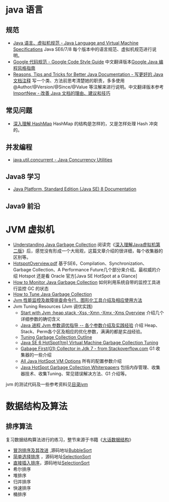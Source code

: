 
# java 语言

## 规范
- [Java 语言、虚拟机规范 - Java Language and Virtual Machine Specifications](http://docs.oracle.com/javase/specs/) Java SE6/7/8 每个版本中的语言规范、虚拟机规范进行说明。
- [Google 代码规范 - Google Code Style Guide](http://google-styleguide.googlecode.com/svn/trunk/javaguide.html) 中文翻译版本[Google Java 编程风格指南](http://www.hawstein.com/posts/google-java-style.html)
- [Reasons, Tips and Tricks for Better Java Documentation - 写更好的 Java 文档注释](http://zeroturnaround.com/rebellabs/reasons-tips-and-tricks-for-better-java-documentation/) 写一个类、方法前思考清楚她的职责，多多使用 @Author/@Version/@Since/@Value 等注解来进行说明。中文翻译版本参考[ImportNew - 改善 Java 文档的理由、建议和技巧](http://www.importnew.com/16459.html)


## 常见问题
- [深入理解 HashMap](https://github.com/guohongjun/HashMap-System-Learning) HashMap 的结构是怎样的，又是怎样处理 Hash 冲突的。

## 并发编程
- [java.util.concurrent - Java Concurrency Utilities](http://tutorials.jenkov.com/java-util-concurrent/index.html)

## Java8 学习
- [Java Platform, Standard Edition (Java SE) 8 Documentation](http://docs.oracle.com/javase/8/)

## Java9 前沿


# JVM 虚拟机

- [Understanding Java Garbage Collection](http://www.cubrid.org/blog/dev-platform/understanding-java-garbage-collection/) 阅读完《[深入理解Java虚拟机第二版](https://github.com/xirong/my-java/blob/master/jvm/%E6%B7%B1%E5%85%A5%E7%90%86%E8%A7%A3java%E8%99%9A%E6%8B%9F%E6%9C%BA%E7%AC%94%E8%AE%B0.xmind)》后，感觉没有形成一个大局观，这篇文章介绍的很详细，每个收集器的区别等。
- [HotspotOverview.pdf](https://www.cs.princeton.edu/picasso/mats/HotspotOverview.pdf) 基于SE6，Compilation、Synchronization、Garbage Collection、A Performance Future几个部分来介绍。最权威的介绍 Hotspot 还是看 Oracle 官方[Java SE HotSpot at a Glance]
- [How to Monitor Java Garbage Collection](http://www.cubrid.org/blog/dev-platform/how-to-monitor-java-garbage-collection/) 如何利用系统自带的监控工具进行监控 GC 的状态
- [How to Tune Java Garbage Collection](http://www.cubrid.org/blog/dev-platform/how-to-tune-java-garbage-collection/)
- [Jvm 性能监控及故障排查命令行、图形化工具介绍及相应使用方法](http://www.ixirong.com/2015/08/01/jvm-monitor-tools/)
- Jvm Tuning Resources (Jvm 调优实践)
	- [Start with Jvm :heap,stack,-Xss,-Xmn,-Xmx,-Xms Overview](http://www.avricot.com/blog/?post/2010/05/03/Get-started-with-java-JVM-memory-(heap%2C-stack%2C-xss-xms-xmx-xmn...)) 介绍几个详细参数的确切含义
	- [Java 进程 Jvm 参数调优指导 -- 各个参数介绍及实践经验](jvm/Java进程JVM参数调优指导.pdf) 介绍 Heap、Stack、Perm各个区及相应的优化参数，满满的都是实战经验。
	- [Tuning Garbage Collection Outline](http://www.petefreitag.com/articles/gctuning/)
	- [Java SE 6 HotSpot[tm] Virtual Machine Garbage Collection Tuning](http://www.oracle.com/technetwork/java/javase/gc-tuning-6-140523.html)
	- [Gabage First(G1) Collector in Jdk 7 - from Stackoverflow.com](http://stackoverflow.com/questions/8111310/java-7-jdk-7-garbage-collection-and-documentation) G1 收集器的一些介绍
	- [All Java HotSpot VM Options](http://www.oracle.com/technetwork/articles/java/vmoptions-jsp-140102.html) 所有的配置参数介绍
	- [Java HotSpot Garbage Collection Whiterpapers](http://www.oracle.com/technetwork/articles/java/index-jsp-140228.html) 包括内存管理、收集器技术、收集Tuning、常见错误解决方法、G1 介绍等。

jvm 的测试代码及一些参考资料见[目录jvm](jvm/)

# 数据结构及算法

## 排序算法
复习数据结构算法进行的练习，整节来源于书籍《[大话数据结构](http://book.douban.com/subject/6424904/)》

- [冒泡排序及其改进](http://www.ixirong.com/2015/07/16/sort-algorithm-bubblesort/) ,源码地址[BubbleSort](sort-algorithm/BubbleSort.java)
- [简单选择排序](http://www.ixirong.com/2015/07/19/sort-algorithm-selectionsort/) ，源码地址[SelectionSort](sort-algorithm/SelectionSort.java)
- [直接插入排序](http://www.ixirong.com/2015/07/19/sort-algorithem-insertsort/)，源码地址[SelectionSort](sort-algorithm/SelectionSort.java)
- 希尔排序
- 堆排序
- 归并排序
- 快速排序
- 桶排序
